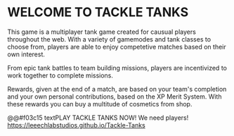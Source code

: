 <h1>WELCOME TO TACKLE TANKS</h1>

This game is a multiplayer tank game created for causual players throughout the web.
With a variety of gamemodes and tank classes to choose from, players are able to enjoy 
competetive matches based on their own interest.

From epic tank battles to team building missions, players are incentivized to work 
together to complete missions. 

Rewards, given at the end of a match, are based on your team's completion and your own 
personal contributions, based on the XP Merit System. With these rewards you can buy a 
multitude of cosmetics from shop.


@@#f03c15 textPLAY TACKLE TANKS NOW! We need players!
https://leeechlabstudios.github.io/Tackle-Tanks
